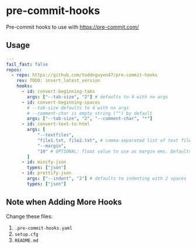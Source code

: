 # pre-commit-hooks

Pre-commit hooks to use with https://pre-commit.com/

## Usage

```yaml
---
fail_fast: false
repos:
  - repo: https://github.com/toddnguyen47/pre-commit-hooks
    rev: TODO: insert_latest_version
    hooks:
      - id: convert-beginning-tabs
        args: ["--tab-size", "2"] # defaults to 4 with no args
      - id: convert-beginning-spaces
        # --tab-size defaults to 4 with no args
        # --comment-char is empty string ("") by default
        args: ["--tab-size", "2", "--comment-char", "*"]
      - id: convert-text-to-html
        args: [
            "--textfiles",
            "file1.txt, file2.txt", # comma-separated list of text files
            "--margin",
            "10" # OPTIONAL: float value to use as margin ems. Defaults to 10.
        ]
      - id: minify-json
        types: ["json"]
      - id: prettify-json
        args: ["--indent", "2"] # defaults to indenting with 2 spaces
        types: ["json"]
```

## Note when Adding More Hooks

Change these files:
1. `.pre-commit-hooks.yaml`
2. `setup.cfg`
3. `README.md`
